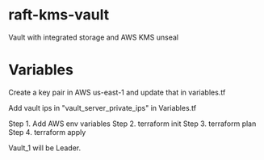 # raft-kms-vault
Vault with integrated storage and AWS KMS unseal

# Variables

Create a key pair in AWS us-east-1 and update that in variables.tf

Add vault ips in "vault_server_private_ips" in Variables.tf

Step 1. Add AWS env variables
Step 2. terraform init
Step 3. terraform plan
Step 4. terraform apply

Vault_1 will be Leader. 
